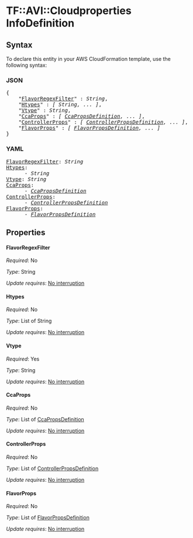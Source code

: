 # TF::AVI::Cloudproperties InfoDefinition

## Syntax

To declare this entity in your AWS CloudFormation template, use the following syntax:

### JSON

<pre>
{
    "<a href="#flavorregexfilter" title="FlavorRegexFilter">FlavorRegexFilter</a>" : <i>String</i>,
    "<a href="#htypes" title="Htypes">Htypes</a>" : <i>[ String, ... ]</i>,
    "<a href="#vtype" title="Vtype">Vtype</a>" : <i>String</i>,
    "<a href="#ccaprops" title="CcaProps">CcaProps</a>" : <i>[ <a href="ccapropsdefinition.md">CcaPropsDefinition</a>, ... ]</i>,
    "<a href="#controllerprops" title="ControllerProps">ControllerProps</a>" : <i>[ <a href="controllerpropsdefinition.md">ControllerPropsDefinition</a>, ... ]</i>,
    "<a href="#flavorprops" title="FlavorProps">FlavorProps</a>" : <i>[ <a href="flavorpropsdefinition.md">FlavorPropsDefinition</a>, ... ]</i>
}
</pre>

### YAML

<pre>
<a href="#flavorregexfilter" title="FlavorRegexFilter">FlavorRegexFilter</a>: <i>String</i>
<a href="#htypes" title="Htypes">Htypes</a>: <i>
      - String</i>
<a href="#vtype" title="Vtype">Vtype</a>: <i>String</i>
<a href="#ccaprops" title="CcaProps">CcaProps</a>: <i>
      - <a href="ccapropsdefinition.md">CcaPropsDefinition</a></i>
<a href="#controllerprops" title="ControllerProps">ControllerProps</a>: <i>
      - <a href="controllerpropsdefinition.md">ControllerPropsDefinition</a></i>
<a href="#flavorprops" title="FlavorProps">FlavorProps</a>: <i>
      - <a href="flavorpropsdefinition.md">FlavorPropsDefinition</a></i>
</pre>

## Properties

#### FlavorRegexFilter

_Required_: No

_Type_: String

_Update requires_: [No interruption](https://docs.aws.amazon.com/AWSCloudFormation/latest/UserGuide/using-cfn-updating-stacks-update-behaviors.html#update-no-interrupt)

#### Htypes

_Required_: No

_Type_: List of String

_Update requires_: [No interruption](https://docs.aws.amazon.com/AWSCloudFormation/latest/UserGuide/using-cfn-updating-stacks-update-behaviors.html#update-no-interrupt)

#### Vtype

_Required_: Yes

_Type_: String

_Update requires_: [No interruption](https://docs.aws.amazon.com/AWSCloudFormation/latest/UserGuide/using-cfn-updating-stacks-update-behaviors.html#update-no-interrupt)

#### CcaProps

_Required_: No

_Type_: List of <a href="ccapropsdefinition.md">CcaPropsDefinition</a>

_Update requires_: [No interruption](https://docs.aws.amazon.com/AWSCloudFormation/latest/UserGuide/using-cfn-updating-stacks-update-behaviors.html#update-no-interrupt)

#### ControllerProps

_Required_: No

_Type_: List of <a href="controllerpropsdefinition.md">ControllerPropsDefinition</a>

_Update requires_: [No interruption](https://docs.aws.amazon.com/AWSCloudFormation/latest/UserGuide/using-cfn-updating-stacks-update-behaviors.html#update-no-interrupt)

#### FlavorProps

_Required_: No

_Type_: List of <a href="flavorpropsdefinition.md">FlavorPropsDefinition</a>

_Update requires_: [No interruption](https://docs.aws.amazon.com/AWSCloudFormation/latest/UserGuide/using-cfn-updating-stacks-update-behaviors.html#update-no-interrupt)

